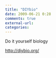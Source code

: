 ```yaml
---
title: "DIYbio"
date: 2009-06-21 0:28
comments: true
external-url:
categories:
---
```

Do it yourself biology

<http://diybio.org/>

